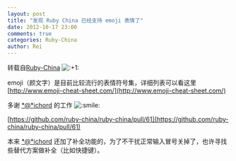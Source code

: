 ```yaml
---
layout: post
title: "发现 Ruby China 已经支持 emoji 表情了"
date: 2012-10-17 23:00
comments: true
categories: Ruby-China
author: Rei
---
```

转载自[Ruby-China](http://ruby-china.org/topics/4113)
![](http://l.ruby-china.org/assets/emojis/plus1.png ":+1:")

emoji（颜文字）是目前比较流行的表情符号集，详细列表可以看这里
[http://www.emoji-cheat-sheet.com/](http://www.emoji-cheat-sheet.com/)

多谢 [*@*ichord](/ichord "@ichord") 的工作
![](http://l.ruby-china.org/assets/emojis/smile.png ":smile:")

[https://github.com/ruby-china/ruby-china/pull/61](https://github.com/ruby-china/ruby-china/pull/61)

本来 [*@*ichord](/ichord "@ichord")
还加了补全功能的，为了不干扰正常输入冒号关掉了，也许寻找些替代方案做补全（比如快捷键）。
